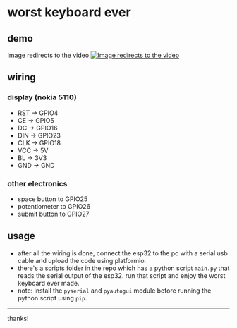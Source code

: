 # worst keyboard ever

## demo

Image redirects to the video
[![Image redirects to the video](https://cloud-a42ea3urd-hack-club-bot.vercel.app/0demo.jpg)](https://www.youtube.com/shorts/FnlSxVaX2-Q)

## wiring

### display (nokia 5110)

- RST -> GPIO4
- CE -> GPIO5
- DC -> GPIO16
- DIN -> GPIO23
- CLK -> GPIO18
- VCC -> 5V
- BL -> 3V3
- GND -> GND

### other electronics

- space button to GPIO25
- potentiometer to GPIO26
- submit button to GPIO27

## usage

- after all the wiring is done, connect the esp32 to the pc with a serial usb cable and upload the code using platformio.
- there's a scripts folder in the repo which has a python script `main.py` that reads the serial output of the esp32. run that script and enjoy the worst keyboard ever made.
- note: install the `pyserial` and `pyautogui` module before running the python script using `pip`.

---

thanks!
